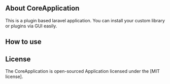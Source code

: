 
## About CoreApplication

This is a plugin based laravel application. You can install your custom library or plugins via GUI easily.

## How to use


## License

The CoreApplication is open-sourced Application licensed under the [MIT license].
